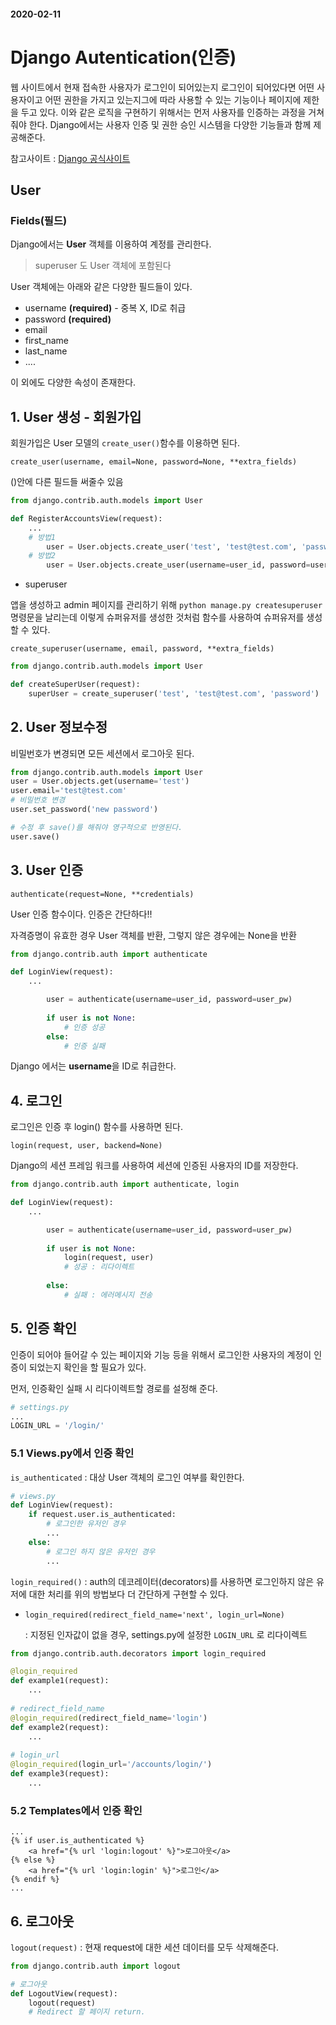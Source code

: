 #### 2020-02-11

#  Django Autentication(인증)

웹 사이트에서 현재 접속한 사용자가 로그인이 되어있는지 로그인이 되어있다면 어떤 사용자이고 어떤 권한을 가지고 있는지그에 따라 사용할 수 있는 기능이나 페이지에 제한을 두고 있다. 이와 같은 로직을 구현하기 위해서는 먼저 사용자를 인증하는 과정을 거쳐줘야 한다. Django에서는 사용자 인증 및 권한 승인 시스템을 다양한 기능들과 함께 제공해준다.

참고사이트 : [Django 공식사이트](https://docs.djangoproject.com/en/2.2/ref/contrib/auth/)

## User 

### Fields(필드)

Django에서는 **User** 객체를 이용하여 계정를 관리한다.

> superuser 도 User 객체에 포함된다

User 객체에는 아래와 같은 다양한 필드들이 있다.

- username **(required)** - 중복 X, ID로 취급
- password **(required)**
- email
- first_name
- last_name
- ....

이 외에도 다양한 속성이 존재한다. 



## 1. User 생성 - 회원가입

회원가입은 User 모델의 `create_user()`함수를 이용하면 된다.

`create_user(username, email=None, password=None, **extra_fields)`

()안에 다른 필드들 써줄수 있음

```python
from django.contrib.auth.models import User

def RegisterAccountsView(request):
    ...
	# 방법1
    	user = User.objects.create_user('test', 'test@test.com', 'password')
    # 방법2
		user = User.objects.create_user(username=user_id, password=user_pw, email=email, first_name=name)
```

- superuser

앱을 생성하고 admin 페이지를 관리하기 위해 `python manage.py createsuperuser` 명령문을 날리는데 이렇게 슈퍼유저를 생성한 것처럼 함수를 사용하여 슈퍼유저를 생성할 수 있다.

`create_superuser(username, email, password, **extra_fields)`

```python
from django.contrib.auth.models import User

def createSuperUser(request):
    superUser = create_superuser('test', 'test@test.com', 'password')
```

## 2. User 정보수정

비밀번호가 변경되면 모든 세션에서 로그아웃 된다.

```python
from django.contrib.auth.models import User
user = User.objects.get(username='test')
user.email='test@test.com'
# 비밀번호 변경
user.set_password('new password')     

# 수정 후 save()를 해줘야 영구적으로 반영된다.
user.save()        
```

## 3. User 인증

`authenticate(request=None, **credentials)`

User 인증 함수이다. 인증은 간단하다!! 

자격증명이 유효한 경우 User 객체를 반환, 그렇지 않은 경우에는 None을 반환

```python
from django.contrib.auth import authenticate

def LoginView(request):
    ...

		user = authenticate(username=user_id, password=user_pw)
        
        if user is not None:
    		# 인증 성공
		else:
    		# 인증 실패
```

Django 에서는 **username**을 ID로 취급한다.

## 4. 로그인

로그인은 인증 후 login() 함수를 사용하면 된다.

`login(request, user, backend=None)`

Django의 세션 프레임 워크를 사용하여 세션에 인증된 사용자의 ID를 저장한다.

```python
from django.contrib.auth import authenticate, login

def LoginView(request):
    ...

		user = authenticate(username=user_id, password=user_pw)
        
        if user is not None:
    		login(request, user)
            # 성공 : 리다이렉트
			
    	else:
  	      	# 실패 : 에러메시지 전송
```

## 5. 인증 확인

인증이 되어야 들어갈 수 있는 페이지와 기능 등을 위해서 로그인한 사용자의 계정이 인증이 되었는지 확인을 할 필요가 있다.

먼저, 인증확인 실패 시 리다이렉트할 경로를 설정해 준다.

```python
# settings.py
...
LOGIN_URL = '/login/'
```

### 5.1 Views.py에서 인증 확인

`is_authenticated` : 대상 User 객체의 로그인 여부를 확인한다.

```python
# views.py
def LoginView(request):
    if request.user.is_authenticated:
        # 로그인한 유저인 경우
        ...
    else:
        # 로그인 하지 않은 유저인 경우
        ...
```

`login_required()` : auth의 데코레이터(decorators)를 사용하면 로그인하지 않은 유저에 대한 처리를 위의 방법보다 더 간단하게 구현할 수 있다.

- `login_required(redirect_field_name='next', login_url=None)`

  : 지정된 인자값이 없을 경우, settings.py에 설정한 `LOGIN_URL` 로 리다이렉트

```python
from django.contrib.auth.decorators import login_required

@login_required
def example1(request):
    ...
    
# redirect_field_name
@login_required(redirect_field_name='login')
def example2(request):
    ...
    
# login_url
@login_required(login_url='/accounts/login/')
def example3(request):
    ...    
```

### 5.2 Templates에서 인증 확인

```django
...
{% if user.is_authenticated %}
    <a href="{% url 'login:logout' %}">로그아웃</a>
{% else %}
    <a href="{% url 'login:login' %}">로그인</a>
{% endif %}
...
```

## 6. 로그아웃

`logout(request)` : 현재 request에 대한 세션 데이터를 모두 삭제해준다.

```python
from django.contrib.auth import logout

# 로그아웃
def LogoutView(request):
	logout(request)
    # Redirect 할 페이지 return.
```



